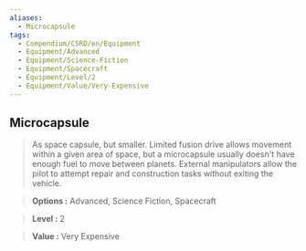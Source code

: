 ```yaml
---
aliases:
  - Microcapsule
tags:
  - Compendium/CSRD/en/Equipment
  - Equipment/Advanced
  - Equipment/Science-Fiction
  - Equipment/Spacecraft
  - Equipment/Level/2
  - Equipment/Value/Very-Expensive
---
```

    
      
## Microcapsule      
      
>As space capsule, but smaller. Limited fusion drive allows movement within a given area of space, but a microcapsule usually doesn't have enough fuel to move between planets. External manipulators allow the pilot to attempt repair and construction tasks without exiting the vehicle.      
> **Options :** Advanced, Science Fiction, Spacecraft      
> **Level :** 2      
> **Value :** Very Expensive